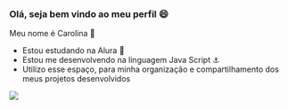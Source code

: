 ###  Olá, seja bem vindo ao meu perfil 😄

Meu nome é  Carolina 💚

- Estou estudando na Alura 🥀
- Estou me desenvolvendo na linguagem Java Script ⚓
- Utilizo esse espaço, para minha organização e compartilhamento dos meus projetos desenvolvidos


![](https://media.tenor.com/0Dns0WCL0O4AAAAC/cyber.gif)
